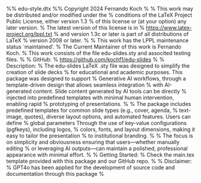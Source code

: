 %% edu-style.dtx
%% Copyright 2024 Fernando Koch
%
% This work may be distributed and/or modified under the
% conditions of the LaTeX Project Public License, either version 1.3
% of this license or (at your option) any later version.
% The latest version of this license is in
%   https://www.latex-project.org/lppl.txt
% and version 1.3c or later is part of all distributions of LaTeX
% version 2008 or later.
%
% This work has the LPPL maintenance status `maintained'.
% The Current Maintainer of this work is Fernando Koch.
% This work consists of the file edu-slides.sty and associted testing files.
%
% GitHub: 
%   https://github.com/kochf1/edu-slides
%
% Description:
% The edu-slides LaTeX .sty file was designed to simplify  the creation of slide decks 
% for educational and academic purposes. This package was designed to support 
% Generative AI workflows, through a template-driven design that allows seamless integration 
% with AI-generated content. Slide content generated by AI tools can be directly 
% injected into predefined templates with minimal human intervention, enabling rapid 
% prototyping of presentations. 
%
% The package includes predefined templates  for common slide types (e.g., cover, agenda, 
% text-image, quotes), diverse layout options, and automated features. Users can define 
% global parameters Through the use of key-value configurations (pgfkeys), including logos, 
% colors, fonts, and layout dimensions, making it easy to tailor the presentation 
% to institutional branding. 
%
% The focus is on simplicity and obviousness ensuring that users—whether manually editing 
% or leveraging AI outputs—can maintain a polished, professional appearance with minimal effort. 
%
% Getting Started:
% Check the main.tex template provided with this package and our GitHub repo.
%
% Disclaimer: 
% GPT4o has been applied for the development of source code and documentation through this package
%
